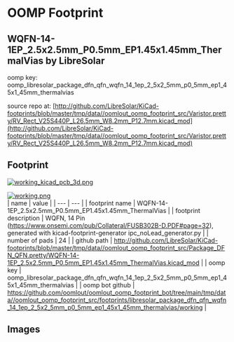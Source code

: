 # OOMP Footprint  
## WQFN-14-1EP_2.5x2.5mm_P0.5mm_EP1.45x1.45mm_ThermalVias  by LibreSolar  
  
oomp key: oomp_libresolar_package_dfn_qfn_wqfn_14_1ep_2_5x2_5mm_p0_5mm_ep1_45x1_45mm_thermalvias  
  
source repo at: [http://github.com/LibreSolar/KiCad-footprints/blob/master/tmp/data//oomlout_oomp_footprint_src/Varistor.pretty/RV_Rect_V25S440P_L26.5mm_W8.2mm_P12.7mm.kicad_mod](http://github.com/LibreSolar/KiCad-footprints/blob/master/tmp/data//oomlout_oomp_footprint_src/Varistor.pretty/RV_Rect_V25S440P_L26.5mm_W8.2mm_P12.7mm.kicad_mod)  
## Footprint  
  
[![working_kicad_pcb_3d.png](working_kicad_pcb_3d_600.png)](working_kicad_pcb_3d.png)  
  
[![working.png](working_600.png)](working.png)  
| name | value | 
| --- | --- | 
| footprint name | WQFN-14-1EP_2.5x2.5mm_P0.5mm_EP1.45x1.45mm_ThermalVias | 
| footprint description | WQFN, 14 Pin (https://www.onsemi.com/pub/Collateral/FUSB302B-D.PDF#page=32), generated with kicad-footprint-generator ipc_noLead_generator.py | 
| number of pads | 24 | 
| github path | http://github.com/LibreSolar/KiCad-footprints/blob/master/tmp/data//oomlout_oomp_footprint_src/Package_DFN_QFN.pretty/WQFN-14-1EP_2.5x2.5mm_P0.5mm_EP1.45x1.45mm_ThermalVias.kicad_mod | 
| oomp key | oomp_libresolar_package_dfn_qfn_wqfn_14_1ep_2_5x2_5mm_p0_5mm_ep1_45x1_45mm_thermalvias | 
| oomp bot github | https://github.com/oomlout/oomlout_oomp_footprint_bot/tree/main/tmp/data//oomlout_oomp_footprint_src/footprints/libresolar_package_dfn_qfn_wqfn_14_1ep_2_5x2_5mm_p0_5mm_ep1_45x1_45mm_thermalvias/working | 
## Images  
